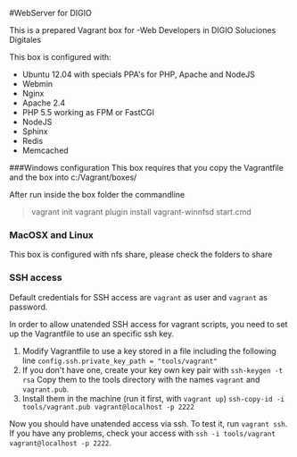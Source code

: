 #WebServer for DIGIO

This is a prepared Vagrant box for -Web Developers in DIGIO Soluciones Digitales

This box is configured with:

* Ubuntu 12.04 with specials PPA's for PHP, Apache and NodeJS
* Webmin
* Nginx
* Apache 2.4
* PHP 5.5 working as FPM or FastCGI
* NodeJS
* Sphinx
* Redis
* Memcached

###Windows configuration
This box requires that you copy the Vagrantfile and the box into c:/Vagrant/boxes/

After run inside the box folder the commandline
> vagrant init
> vagrant plugin install vagrant-winnfsd
> start.cmd

### MacOSX and Linux
This box is configured with nfs share, please check the folders to share

### SSH access
Default credentials for SSH access are `vagrant` as user and `vagrant` as password.

In order to allow unatended SSH access for vagrant scripts, you need to set up the Vagrantfile to use an specific ssh key.

1. Modify Vagrantfile to use a key stored in a file including the following line
`config.ssh.private_key_path = "tools/vagrant"`
2. If you don't have one, create your key own key pair with `ssh-keygen -t rsa`
Copy them to the tools directory with the names `vagrant` and `vagrant.pub`.
3. Install them in the machine (run it first, with `vagrant up`)
`ssh-copy-id -i tools/vagrant.pub vagrant@localhost -p 2222`

Now you should have unatended access via ssh. To test it, run `vagrant ssh`. If you have any problems, check your access with `ssh -i tools/vagrant vagrant@localhost -p 2222`.